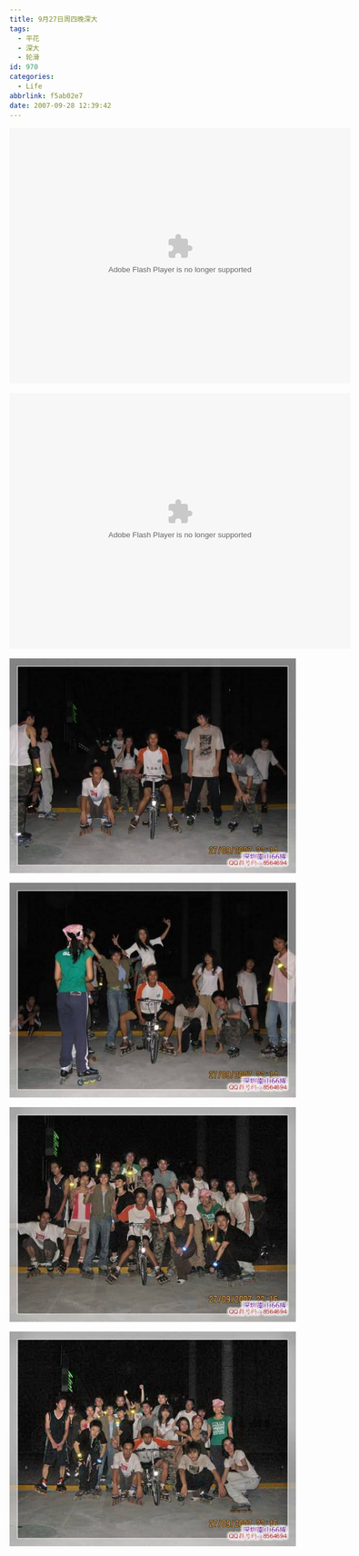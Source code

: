 ```yaml
---
title: 9月27日周四晚深大
tags:
  - 平花
  - 深大
  - 轮滑
id: 970
categories:
  - Life
abbrlink: f5ab02e7
date: 2007-09-28 12:39:42
---
```


<object classid="clsid:D27CDB6E-AE6D-11cf-96B8-444553540000" codebase="http://download.macromedia.com/pub/shockwave/cabs/flash/swflash.cab#version=6,0,29,0" width="600" height="450"><param name="movie" value="http://www.56.com/n_v48_/c30_/12_/18_/ruller66_/zhajm_119094944853_/97000_/0_/19537889.swf"><param name="quality" value="high"><param name="play" value="true"><embed src="http://www.56.com/n_v48_/c30_/12_/18_/ruller66_/zhajm_119094944853_/97000_/0_/19537889.swf" quality="high" pluginspage="http://www.macromedia.com/go/getflashplayer" type="application/x-shockwave-flash" width="600" height="450" play="true"></embed></object>
<!--more-->
<object classid="clsid:D27CDB6E-AE6D-11cf-96B8-444553540000" codebase="http://download.macromedia.com/pub/shockwave/cabs/flash/swflash.cab#version=6,0,29,0" width="600" height="450"><param name="movie" value="http://www.56.com/n_v48_/c30_/12_/7_/ruller66_/zhajm_119095189192_/1155000_/0_/19539905.swf"><param name="quality" value="high"><param name="play" value="true"><embed src="http://www.56.com/n_v48_/c30_/12_/7_/ruller66_/zhajm_119095189192_/1155000_/0_/19539905.swf" quality="high" pluginspage="http://www.macromedia.com/go/getflashplayer" type="application/x-shockwave-flash" width="600" height="450" play="true"></embed></object>

![](/images/2007/09/28_083705_7988.jpg)

![](/images/2007/09/28_083714_7989.jpg)

![](/images/2007/09/28_083810_7990.jpg)

![](/images/2007/09/28_083817_7991.jpg)